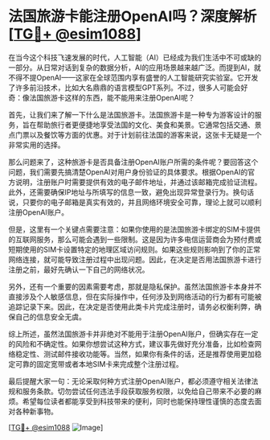 # 法国旅游卡能注册OpenAI吗？深度解析[[TG💪+ @esim1088](https://t.me/s/esim1088)]

在当今这个科技飞速发展的时代，人工智能（AI）已经成为我们生活中不可或缺的一部分。从日常对话到复杂的数据分析，AI的应用场景越来越广泛。而提到AI，就不得不提OpenAI——这家在全球范围内享有盛誉的人工智能研究实验室。它开发了许多前沿技术，比如大名鼎鼎的语言模型GPT系列。不过，很多人可能会好奇：像法国旅游卡这样的东西，能不能用来注册OpenAI呢？

首先，让我们来了解一下什么是法国旅游卡。法国旅游卡是一种专为游客设计的服务，旨在帮助旅行者更便捷地享受法国的文化、美食和美景。它通常包括交通、景点门票以及餐饮等方面的优惠。对于计划前往法国的游客来说，这张卡无疑是一个非常实用的选择。

那么问题来了，这种旅游卡是否具备注册OpenAI账户所需的条件呢？要回答这个问题，我们需要先搞清楚OpenAI对用户身份验证的具体要求。根据OpenAI的官方说明，注册账户时需要提供有效的电子邮件地址，并通过该邮箱完成验证流程。此外，还需要确保IP地址与所填写的信息一致，避免出现异常登录行为。换句话说，只要你的电子邮箱是真实有效的，并且网络环境安全可靠，理论上就可以顺利注册OpenAI账户。

但是，这里有一个关键点需要注意：如果你使用的是法国旅游卡绑定的SIM卡提供的互联网服务，那么可能会遇到一些限制。这是因为许多电信运营商会为预付费或短期使用的SIM卡设置特定的地理区域访问规则。如果这些规则影响到了你的正常网络连接，就可能导致注册过程中出现问题。因此，在决定是否用法国旅游卡进行注册之前，最好先确认一下自己的网络状况。

另外，还有一个重要的因素需要考虑，那就是隐私保护。虽然法国旅游卡本身并不直接涉及个人敏感信息，但在实际操作中，任何涉及到网络活动的行为都有可能被追踪记录下来。因此，在决定是否使用此类卡片完成注册时，请务必权衡利弊，确保自己的信息安全无虞。

综上所述，虽然法国旅游卡并非绝对不能用于注册OpenAI账户，但确实存在一定的风险和不确定性。如果你想尝试这种方式，建议事先做好充分准备，比如检查网络稳定性、测试邮件接收功能等。当然，如果你有条件的话，还是推荐使用更加稳定可靠的固定宽带或者本地SIM卡来完成整个注册过程。

最后提醒大家一句：无论采取何种方式注册OpenAI账户，都必须遵守相关法律法规和服务条款。切勿尝试任何违法手段获取服务权限，以免给自己带来不必要的麻烦。希望每位读者都能享受到科技带来的便利，同时也能保持理性谨慎的态度去面对各种新事物。

[[TG💪+ @esim1088](https://t.me/s/esim1088) ![Image](https://i.postimg.cc/4NQfJmqS/Snipaste-2025-05-13-00-14-12.png)]
